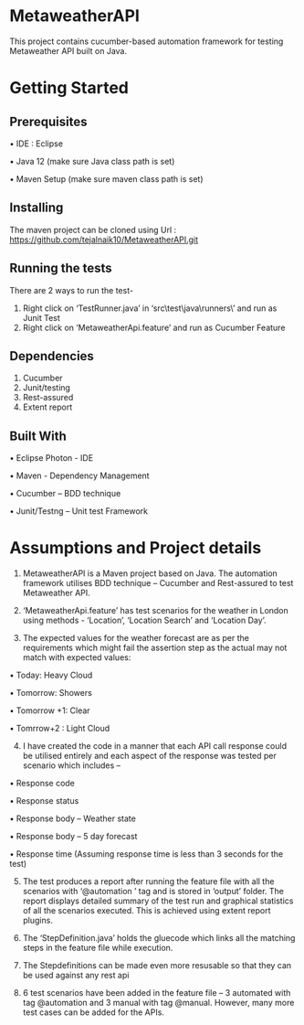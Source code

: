 # MetaweatherAPI

This project contains cucumber-based automation framework for testing Metaweather API built on Java.

# Getting Started

## Prerequisites

•	IDE : Eclipse

•	Java 12 (make sure Java class path is set)

•	Maven Setup (make sure maven class path is set)

## Installing

The maven project can be cloned using Url : https://github.com/tejalnaik10/MetaweatherAPI.git

## Running the tests

There are 2 ways to run the test-
1.	Right click on ‘TestRunner.java’ in ‘src\test\java\runners\’ and run as Junit Test
2.	Right click on ‘MetaweatherApi.feature’ and run as Cucumber Feature

## Dependencies
1. Cucumber
2. Junit/testing
3. Rest-assured
4. Extent report

## Built With
•	Eclipse Photon - IDE

•	Maven - Dependency Management

•	Cucumber – BDD technique

•	Junit/Testng – Unit test Framework

# Assumptions and Project details
1.	MetaweatherAPI is a Maven project based on Java. The automation framework utilises BDD technique – Cucumber and Rest-assured to test Metaweather API. 

2.	‘MetaweatherApi.feature’ has test scenarios for the weather in London using methods -  ‘Location’, ‘Location Search’ and ‘Location Day’.

3.	The expected values for the weather forecast are as per the requirements which might fail the assertion step as the actual may not match with expected values:

•	Today: Heavy Cloud 

•	Tomorrow: Showers

•	Tomorrow +1: Clear

•	Tomrrow+2 : Light Cloud

4.	I have created the code in a manner that each API call response could be utilised entirely and each aspect of the response was tested per scenario which includes –

•	Response code

•	Response status

•	Response body – Weather state

•	Response body – 5 day forecast

•	Response time (Assuming response time is less than 3 seconds for the test)
 
5.	The test produces a report after running the feature file with all the scenarios with ‘@automation ’ tag and is stored in ‘output’ folder. The report displays detailed summary of the test run and graphical statistics of all the scenarios executed. This is achieved using extent report plugins.

6.	The ‘StepDefinition.java’ holds the gluecode which links all the matching steps in the feature file while execution.

7.	The Stepdefinitions can be made even more resusable so that they can be used against any rest api

8. 6 test scenarios have been added in the feature file – 3 automated with tag @automation and 3 manual with tag @manual. However, many more test cases can be added for the APIs.

